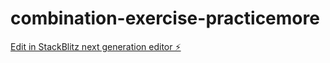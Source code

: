 # combination-exercise-practicemore

[Edit in StackBlitz next generation editor ⚡️](https://stackblitz.com/~/github.com/DM-be/combination-exercise-practicemore)
